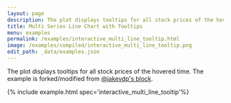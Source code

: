```yaml
---
layout: page
description: The plot displays tooltips for all stock prices of the hovered time. The example is forked/modified from [@jakevdp's block](https://bl.ocks.org/jakevdp/a414950f61e4b224765f2439dd1f09b9).
title: Multi Series Line Chart with Tooltips
menu: examples
permalink: /examples/interactive_multi_line_tooltip.html
image: /examples/compiled/interactive_multi_line_tooltip.png
edit_path: _data/examples.json
---
```


The plot displays tooltips for all stock prices of the hovered time. The example is forked/modified from [@jakevdp's block](https://bl.ocks.org/jakevdp/a414950f61e4b224765f2439dd1f09b9).

{% include example.html spec='interactive_multi_line_tooltip'%}
